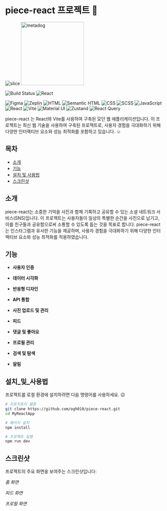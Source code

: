 # piece-react 프로젝트 🍰
![slice](https://capsule-render.vercel.app/api?type=slice&color=auto&height=200&text=Hi%20there👋&fontAlign=70&rotate=13&fontAlignY=25&desc=seulzzang's%20GitHub&descAlign=70.&descAlignY=44)
<img src="https://github.com/ogh010/piece-react/assets/72989911/481122d2-0e4b-4f27-9202-8c9017339c55" alt="metadog" width="200"/>


![Build Status](https://img.shields.io/github/workflow/status/username/MyReactApp/CI)
![React](https://img.shields.io/badge/react-18.2.0-blue)

![Figma](https://img.shields.io/badge/figma-F24E1E?style=flat&logo=figma&logoColor=white)
![Zeplin](https://img.shields.io/badge/zeplin-FDBD39?style=flat&logo=zeplin&logoColor=white)
![HTML](https://img.shields.io/badge/html5-E34F26?style=flat&logo=html5&logoColor=white)
![Semantic HTML](https://img.shields.io/badge/semantic%20HTML-E34F26?style=flat&logo=html5&logoColor=white)
![CSS](https://img.shields.io/badge/css3-1572B6?style=flat&logo=css3&logoColor=white)
![SCSS](https://img.shields.io/badge/sass-CC6699?style=flat&logo=sass&logoColor=white)
![JavaScript](https://img.shields.io/badge/javascript-F7DF1E?style=flat&logo=javascript&logoColor=black)
![React](https://img.shields.io/badge/react-61DAFB?style=flat&logo=react&logoColor=black)
![Vite](https://img.shields.io/badge/vite-646CFF?style=flat&logo=vite&logoColor=white)
![Material UI](https://img.shields.io/badge/Material%20UI-0081CB?style=flat&logo=mui&logoColor=white)
![Zustand](https://img.shields.io/badge/zustand-000000?style=flat&logo=react&logoColor=white)
![React Query](https://img.shields.io/badge/react--query-FF4154?style=flat&logo=react-query&logoColor=white)



piece-react 는 React와 Vite를 사용하여 구축된 모던 웹 애플리케이션입니다. 
이 프로젝트는 최신 웹 기술을 사용하여 구축된 프로젝트로, 사용자 경험을 극대화하기 위해 다양한 인터랙티브 요소와 성능 최적화를 포함하고 있습니다. ☺️

## 목차 

- [소개](#소개)
- [기능](#기능)
- [설치 및 사용법](#설치_및_사용법)
- [스크린샷](#스크린샷)

## 소개

piece-react는 소중한 기억을 사진과 함께 기록하고 공유할 수 있는 소셜 네트워크 서비스(SNS)입니다. 이 프로젝트는 사용자들이 일상의 특별한 순간을 사진으로 남기고, 이를 친구들과 공유함으로써 소통할 수 있도록 돕는 것을 목표로 합니다. piece-react는 인스타그램과 유사한 기능을 제공하며, 사용자 경험을 극대화하기 위해 다양한 인터랙티브 요소와 성능 최적화를 적용하였습니다.

## 기능

- **사용자 인증**
<!-- : 이메일 및 소셜 로그인 지원. -->
- **데이터 시각화**
<!-- : 차트 및 그래프를 사용한 데이터 표현. -->
- **반응형 디자인**
<!-- : 다양한 디바이스에 최적화된 UI. -->
- **API 통합**
<!-- : 외부 API와의 연동을 통한 데이터 처리. -->
- **사진 업로드 및 관리** 
<!-- : 사용자는 자신의 갤러리에 사진을 업로드하고, 이를 카테고리별로 정리할 수 있습니다. -->
- **피드** 
<!-- : 팔로우하는 친구들의 최신 게시물을 실시간으로 확인할 수 있는 피드 기능을 제공합니다. -->
- **댓글 및 좋아요** 
<!-- : 게시물에 댓글을 달고 좋아요를 누를 수 있으며, 이를 통해 사용자 간의 상호작용을 촉진합니다. -->
- **프로필 관리** 
<!-- : 사용자는 자신의 프로필을 커스터마이즈하고, 프로필 사진과 소개글을 업데이트할 수 있습니다. -->
- **검색 및 탐색** 
<!-- : 해시태그 및 사용자 검색 기능을 통해 다양한 콘텐츠를 쉽게 탐색할 수 있습니다. -->
- **알림** 
<!-- : 새로운 댓글, 좋아요, 팔로우 등의 활동에 대한 실시간 알림을 제공합니다. -->

## 설치_및_사용법

프로젝트를 로컬 환경에 설치하려면 다음 명령어를 사용하세요. 😉

```bash
# 리포지토리 클론
git clone https://github.com/ogh010/piece-react.git
cd MyReactApp

# 패키지 설치
npm install

# 프로젝트 실행
npm run dev
```


## 스크린샷

프로젝트의 주요 화면을 보여주는 스크린샷입니다:

<!-- ![홈 화면]('./assets/img/dog.png') -->
*홈 화면*

<!-- ![피드 화면](https://github.com/username/piece-react/blob/main/screenshots/feed.png) -->
*피드 화면*

<!-- ![프로필 화면](https://github.com/username/piece-react/blob/main/screenshots/profile.png) -->
*프로필 화면*
